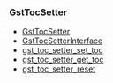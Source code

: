 ### GstTocSetter

* [GstTocSetter]()
* [GstTocSetterInterface]()
* [gst_toc_setter_set_toc]()
* [gst_toc_setter_get_toc]()
* [gst_toc_setter_reset]()
